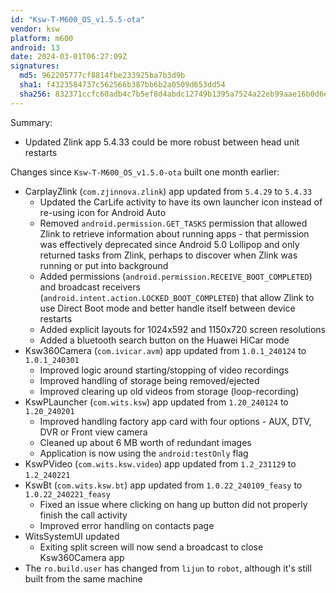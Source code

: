 ```yaml
---
id: "Ksw-T-M600_OS_v1.5.5-ota"
vendor: ksw
platform: m600
android: 13
date: 2024-03-01T06:27:09Z
signatures:
  md5: 962205777cf8814fbe233925ba7b3d9b
  sha1: f4323584737c562566b387bb6b2a0509d653dd54
  sha256: 832371ccfc60adb4c7b5ef8d4abdc12749b1395a7524a22eb99aae16b0d6e84e
---
```

Summary:
- Updated Zlink app 5.4.33 could be more robust between head unit restarts

Changes since `Ksw-T-M600_OS_v1.5.0-ota` built one month earlier:
- CarplayZlink (`com.zjinnova.zlink`) app updated from `5.4.29` to `5.4.33`
    - Updated the CarLife activity to have its own launcher icon instead of re-using icon for Android Auto
    - Removed `android.permission.GET_TASKS` permission that allowed Zlink to retrieve information about running apps - that permission was effectively deprecated since Android 5.0 Lollipop and only returned tasks from Zlink, perhaps to discover when Zlink was running or put into background
    - Added permissions (`android.permission.RECEIVE_BOOT_COMPLETED`) and broadcast receivers (`android.intent.action.LOCKED_BOOT_COMPLETED`) that allow Zlink to use Direct Boot mode and better handle itself between device restarts
    - Added explicit layouts for 1024x592 and 1150x720 screen resolutions
    - Added a bluetooth search button on the Huawei HiCar mode
- Ksw360Camera (`com.ivicar.avm`) app updated from `1.0.1_240124` to `1.0.1_240301`
    - Improved logic around starting/stopping of video recordings
    - Improved handling of storage being removed/ejected
    - Improved clearing up old videos from storage (loop-recording)
- KswPLauncher (`com.wits.ksw`) app updated from `1.20_240124` to `1.20_240201`
    - Improved handling factory app card with four options - AUX, DTV, DVR or Front view camera
    - Cleaned up about 6 MB worth of redundant images
    - Application is now using the `android:testOnly` flag
- KswPVideo (`com.wits.ksw.video`) app updated from `1.2_231129` to `1.2_240221`
- KswBt (`com.wits.ksw.bt`) app updated from `1.0.22_240109_feasy` to `1.0.22_240221_feasy`
    - Fixed an issue where clicking on hang up button did not properly finish the call activity
    - Improved error handling on contacts page
- WitsSystemUI updated
    - Exiting split screen will now send a broadcast to close Ksw360Camera app
- The `ro.build.user` has changed from `lijun` to `robot`, although it's still built from the same machine